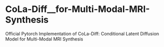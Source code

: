 # CoLa-Diff__for-Multi-Modal-MRI-Synthesis
Official Pytorch Implementation of CoLa-Diff: Conditional Latent Diffusion Model for Multi-Modal MRI Synthesis
